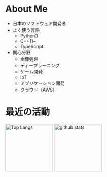# About Me
- 日本のソフトウェア開発者
- よく使う言語
    - Python3
    - C++11~
    - TypeScript
- 関心分野
    - 画像処理
    - ディープラーニング
    - ゲーム開発
    - IoT
    - アプリケーション開発
    - クラウド（AWS）

# 最近の活動
<p align="left"> 
  <img alt="Top Langs" height="150px" src="https://github-readme-stats-rho-ivory-65.vercel.app/api/top-langs/?username=ksato-dev&layout=compact&show_icons=true&theme=onedark" />
  <img alt="github stats" height="150px" src="https://github-readme-stats-rho-ivory-65.vercel.app/api?username=ksato-dev&theme=onedark&show_icons=true" />
</p>
